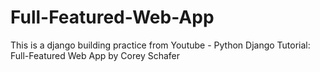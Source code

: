 # Full-Featured-Web-App
This is a django building practice from Youtube - Python Django Tutorial: Full-Featured Web App by Corey Schafer
